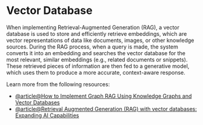 # Vector Database

When implementing Retrieval-Augmented Generation (RAG), a vector database is used to store and efficiently retrieve embeddings, which are vector representations of data like documents, images, or other knowledge sources. During the RAG process, when a query is made, the system converts it into an embedding and searches the vector database for the most relevant, similar embeddings (e.g., related documents or snippets). These retrieved pieces of information are then fed to a generative model, which uses them to produce a more accurate, context-aware response.

Learn more from the following resources:

- [@article@How to Implement Graph RAG Using Knowledge Graphs and Vector Databases](https://towardsdatascience.com/how-to-implement-graph-rag-using-knowledge-graphs-and-vector-databases-60bb69a22759)
- [@article@Retrieval Augmented Generation (RAG) with vector databases: Expanding AI Capabilities](https://objectbox.io/retrieval-augmented-generation-rag-with-vector-databases-expanding-ai-capabilities/)
